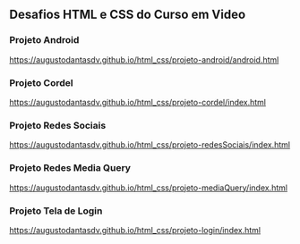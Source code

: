 <h2>
    Desafios HTML e CSS do Curso em Video
</h2>

<h3>Projeto Android</h3>
<a href="https://augustodantasdv.github.io/html_css/projeto-android/android.html" target="_blank">https://augustodantasdv.github.io/html_css/projeto-android/android.html</a>

<h3>Projeto Cordel</h3>
<a href="https://augustodantasdv.github.io/html_css/projeto-cordel/index.html" target="_blank">https://augustodantasdv.github.io/html_css/projeto-cordel/index.html</a>

<h3>Projeto Redes Sociais</h3>
<a href="https://augustodantasdv.github.io/html_css/projeto-redessociais/index.html" target="_blank">https://augustodantasdv.github.io/html_css/projeto-redesSociais/index.html</a>

<h3>Projeto Redes Media Query</h3>
<a href="https://augustodantasdv.github.io/html_css/projeto-mediaQuery/index.html" target="_blank">https://augustodantasdv.github.io/html_css/projeto-mediaQuery/index.html</a>

<h3>Projeto Tela de Login</h3>
<a href="https://augustodantasdv.github.io/html_css/projeto-logon/index.html" target="_blank">https://augustodantasdv.github.io/html_css/projeto-login/index.html</a>

